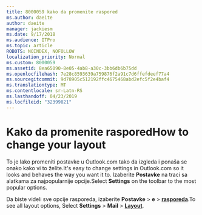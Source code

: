 ```yaml
---
title: 8000059 kako da promenite raspored
ms.author: daeite
author: daeite
manager: jackiesm
ms.date: 9/17/2018
ms.audience: ITPro
ms.topic: article
ROBOTS: NOINDEX, NOFOLLOW
localization_priority: Normal
ms.custom: 8000059
ms.assetid: 8ea65090-8e05-4ab8-a30c-3bb6db6b75dd
ms.openlocfilehash: 7e28c8593639a759876f2a91c7d6ffefdeef77a4
ms.sourcegitcommit: 9d78905c512192ffc4675468abd2efc5f2e4baf4
ms.translationtype: MT
ms.contentlocale: sr-Latn-RS
ms.lasthandoff: 04/23/2019
ms.locfileid: "32399821"
---
```

# <a name="how-to-change-your-layout"></a><span data-ttu-id="91971-102">Kako da promenite raspored</span><span class="sxs-lookup"><span data-stu-id="91971-102">How to change your layout</span></span>

<span data-ttu-id="91971-103">To je lako promeniti postavke u Outlook.com tako da izgleda i ponaša se onako kako vi to želite.</span><span class="sxs-lookup"><span data-stu-id="91971-103">It's easy to change settings in Outlook.com so it looks and behaves the way you want it to.</span></span> <span data-ttu-id="91971-104">Izaberite **Postavke** na traci sa alatkama za najpopularnije opcije.</span><span class="sxs-lookup"><span data-stu-id="91971-104">Select **Settings** on the toolbar to the most popular options.</span></span> 

<span data-ttu-id="91971-105">Da biste videli sve opcije rasporeda, izaberite **Postavke** > **e** > [**rasporeda**](https://outlook.live.com/mail/options/mail/layout).</span><span class="sxs-lookup"><span data-stu-id="91971-105">To see all layout options, Select **Settings** > **Mail** > [**Layout**](https://outlook.live.com/mail/options/mail/layout).</span></span> 
  


